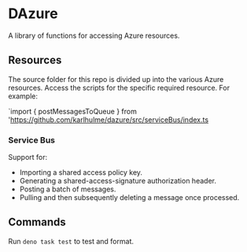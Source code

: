 # DAzure

A library of functions for accessing Azure resources.

## Resources

The source folder for this repo is divided up into the various Azure resources.
Access the scripts for the specific required resource. For example:

`import { postMessagesToQueue } from
'https://github.com/karlhulme/dazure/src/serviceBus/index.ts

### Service Bus

Support for:

- Importing a shared access policy key.
- Generating a shared-access-signature authorization header.
- Posting a batch of messages.
- Pulling and then subsequently deleting a message once processed.

## Commands

Run `deno task test` to test and format.
